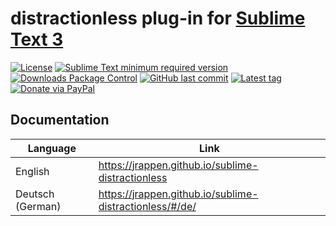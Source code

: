 # distractionless plug-in for [Sublime Text 3](https://www.sublimetext.com/3)

[![License](https://img.shields.io/github/license/jrappen/sublime-distractionless.svg?style=flat-square)](https://github.com/jrappen/sublime-distractionless/blob/master/LICENSE)
[![Sublime Text minimum required version](https://img.shields.io/badge/Sublime%20Text-Build%203124+-orange.svg?style=flat-square)](https://www.sublimetext.com)
[![Downloads Package Control](https://img.shields.io/packagecontrol/dt/distractionless.svg?style=flat-square)](https://packagecontrol.io/packages/distractionless)
[![GitHub last commit](https://img.shields.io/github/last-commit/jrappen/sublime-distractionless.svg)](https://github.com/jrappen/sublime-distractionless/commits/master)
[![Latest tag](https://img.shields.io/github/tag/jrappen/sublime-distractionless.svg?style=flat-square)](https://github.com/jrappen/sublime-distractionless/tags)
[![Donate via PayPal](https://img.shields.io/badge/paypal.me-jrappen-009cde.svg?style=flat-square)](https://www.paypal.me/jrappen)

## Documentation

| Language         | Link                                                      |
|------------------|-----------------------------------------------------------|
| English          | <https://jrappen.github.io/sublime-distractionless>       |
| Deutsch (German) | <https://jrappen.github.io/sublime-distractionless/#/de/> |
